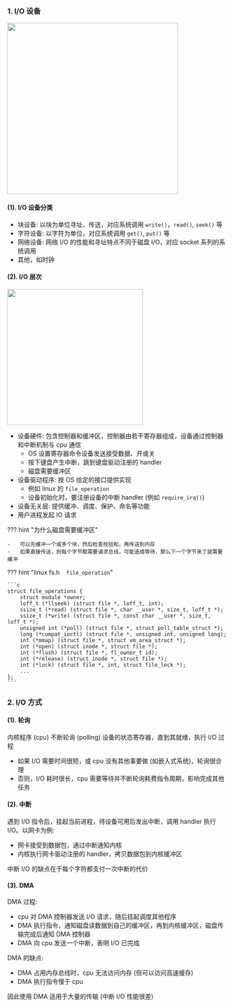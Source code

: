 ### 1. I/O 设备

<font class="i_r_b%30" id="硬件结构">

<img src="../img/io_structure.png" width=390>

#### (1). I/O 设备分类

-   块设备: 以块为单位寻址、传送，对应系统调用 `write()`，`read()`, `seek()` 等
-   字符设备: 以字符为单位，对应系统调用 `get()`, `put()` 等
-   网络设备: 网络 I/O 的性能和寻址特点不同于磁盘 I/O，对应 socket 系列的系统调用
-   其他，如时钟

#### (2). I/O 层次

</font>

<font class="i_r_b%30" id="io 层次">

<img src="../img/io_level.png" width=310>

-   设备硬件: 包含控制器和缓冲区，控制器由若干寄存器组成，设备通过控制器和中断机制与 cpu 通信
    -   OS 设置寄存器命令设备发送接受数据、开或关
    -   按下键盘产生中断，跳到键盘驱动注册的 handler
    -   磁盘需要缓冲区
-   设备驱动程序: 按 OS 给定的接口提供实现
    -   例如 linux 的 `file_operation`
    -   设备初始化时，要注册设备的中断 handler (例如 `require_irq()`)
-   设备无关层: 提供缓冲、调度、保护、命名等功能
-   用户进程发起 IO 请求

</font>

??? hint "为什么磁盘需要缓冲区"

    -   可以先缓冲一个或多个块，然后检查校验和，再传送到内存
    -   如果直接传送，则每个字节都需要请求总线，可能造成等待，那么下一个字节来了就需要缓冲

??? hint "linux fs.h &ensp; `file_operation`"

    ```c
    struct file_operations {
        struct module *owner;
        loff_t (*llseek) (struct file *, loff_t, int);
        ssize_t (*read) (struct file *, char __user *, size_t, loff_t *);
        ssize_t (*write) (struct file *, const char __user *, size_t, loff_t *);
        unsigned int (*poll) (struct file *, struct poll_table_struct *);
        long (*compat_ioctl) (struct file *, unsigned int, unsigned long);
        int (*mmap) (struct file *, struct vm_area_struct *);
        int (*open) (struct inode *, struct file *);
        int (*flush) (struct file *, fl_owner_t id);
        int (*release) (struct inode *, struct file *);
        int (*lock) (struct file *, int, struct file_lock *);
        ...
    };
    ```

### 2. I/O 方式

#### (1). 轮询

内核程序 (cpu) 不断轮询 (polling) 设备的状态寄存器，直到其就绪，执行 I/O 过程

-   如果 I/O 需要时间很短，或 cpu 没有其他事要做 (如嵌入式系统)，轮询很合理
-   否则，I/O 耗时很长，cpu 需要等待并不断轮询耗费指令周期，影响完成其他任务

#### (2). 中断

遇到 I/O 指令后，挂起当前进程，待设备可用后发出中断，调用 handler 执行 I/O。以网卡为例:

-   网卡接受到数据包，通过中断通知内核
-   内核执行网卡驱动注册的 handler，拷贝数据包到内核缓冲区

中断 I/O 的缺点在于每个字符都支付一次中断的代价

#### (3). DMA

DMA 过程:

-   cpu 对 DMA 控制器发送 I/O 请求，随后挂起调度其他程序
-   DMA 执行指令，通知磁盘读数据到自己的缓冲区，再到内核缓冲区，磁盘传输完成后通知 DMA 控制器
-   DMA 向 cpu 发送一个中断，表明 I/O 已完成

DMA 的缺点:

-   DMA 占用内存总线时，cpu 无法访问内存 (但可以访问高速缓存)
-   DMA 执行指令慢于 cpu

因此使用 DMA 适用于大量的传输 (中断 I/O 性能很差)
